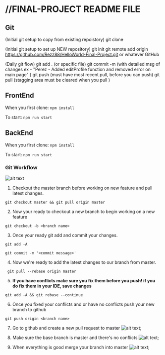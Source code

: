 //FINAL-PROJECT README FILE
==

Git
--
(Initial git setup to copy from existing repoistory)
git clone

(Initial git setup to set up NEW repository)
git init
git remote add origin https://github.com/Rezz88/HelloWorld-Final-Project.git or whatever GitHub

(Daily git flow)
git add . (or specific file)
git commit -m (with detailed msg of changes ex - "Perez - Added editProfile function and removed error on main page" )
git push (must have most recent pull, before you can push)
git pull (stagging area must be cleared when you pull )

FrontEnd
--
When you first clone:
```npm install```

To start:
```npm run start```

BackEnd
--
When you first clone:
```npm install```

To start:
```npm run start```

### Git Workflow

![alt text](https://media.giphy.com/media/l4hLWYhVo0gHgGTwk/giphy.gif)

1. Checkout the master branch before working on new feature and pull latest changes.

```git checkout master && git pull origin master```

2. Now your ready to checkout a new branch to begin working on a new feature

```git checkout -b <branch name>```

3. Once your ready git add and commit your changes.

```git add -A```

```git commit -m '<commit message>'```

4. Now we're ready to add the latest changes to our branch from master.

``` git pull --rebase origin master```

5. **If you have conflicts make sure you fix them before you push! if you do fix them in your IDE, save changes**

```git add -A && git rebase --continue```

6. Once you fixed your conflicts and or have no conflicts push your new branch to github

```git push origin <branch name>```

7. Go to github and create a new pull request to master
![alt text](./newpull.png);

8. Make sure the base branch is master and there's no conflicts
![alt text](./pull.png);

9. When everything is good merge your branch into master
![alt text](./good.png);

